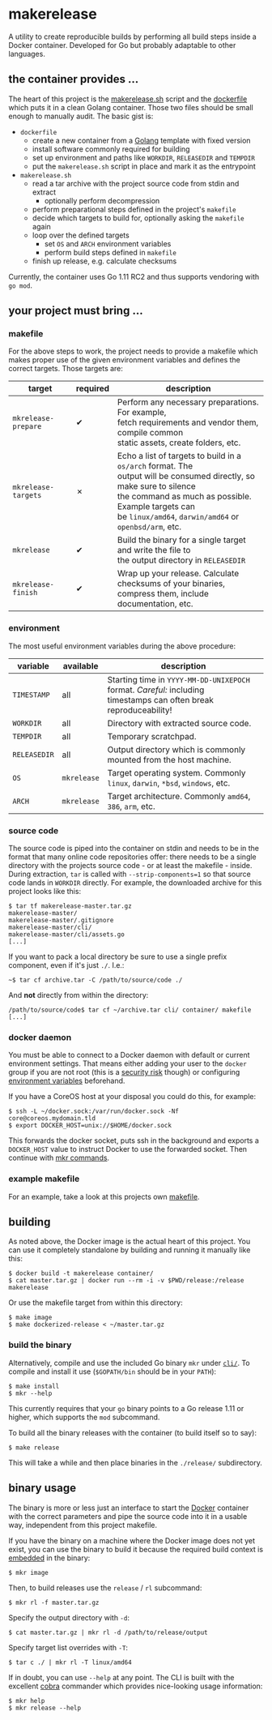 # makerelease

A utility to create reproducible builds by performing all build steps inside a Docker container.
Developed for Go but probably adaptable to other languages.

## the container provides ...

The heart of this project is the [makerelease.sh](/container/makerelease.sh) script and the
[dockerfile](/container/dockerfile) which puts it in a clean Golang container. Those two files
should be small enough to manually audit. The basic gist is:

[golang]: https://hub.docker.com/_/golang/

- `dockerfile`
  - create a new container from a [Golang] template with fixed version
  - install software commonly required for building
  - set up environment and paths like `WORKDIR`, `RELEASEDIR` and `TEMPDIR`
  - put the `makerelease.sh` script in place and mark it as the entrypoint
- `makerelease.sh`
  - read a tar archive with the project source code from stdin and extract
    - optionally perform decompression
  - perform preparational steps defined in the project's `makefile`
  - decide which targets to build for, optionally asking the `makefile` again
  - loop over the defined targets
    - set `OS` and `ARCH` environment variables
    - perform build steps defined in `makefile`
  - finish up release, e.g. calculate checksums

Currently, the container uses Go 1.11 RC2 and thus supports vendoring with `go mod`.

## your project must bring ...

### makefile

For the above steps to work, the project needs to provide a makefile which makes proper use of the
given environment variables and defines the correct targets. Those targets are:

| target              | required | description                                                                                                                                                                                                                                   |
| ------------------- | -------- | --------------------------------------------------------------------------------------------------------------------------------------------------------------------------------------------------------------------------------------------- |
| `mkrelease-prepare` | ✔        | Perform any necessary preparations. For example,<br> fetch requirements and vendor them, compile common<br> static assets, create folders, etc.                                                                                               |
| `mkrelease-targets` | ✗        | Echo a list of targets to build in a `os/arch` format. The<br> output will be consumed directly, so make sure to silence<br> the command as much as possible. Example targets can<br> be `linux/amd64`, `darwin/amd64` or `openbsd/arm`, etc. |
| `mkrelease`         | ✔        | Build the binary for a single target and write the file to<br> the output directory in `RELEASEDIR`                                                                                                                                           |
| `mkrelease-finish`  | ✔        | Wrap up your release. Calculate checksums of your binaries,<br> compress them, include documentation, etc.                                                                                                                                    |

### environment

The most useful environment variables during the above procedure:

| variable     | available   | description                                                                                                           |
| ------------ | ----------- | --------------------------------------------------------------------------------------------------------------------- |
| `TIMESTAMP`  | all         | Starting time in `YYYY-MM-DD-UNIXEPOCH` format. _Careful:_ including<br> timestamps can often break reproduceability! |
| `WORKDIR`    | all         | Directory with extracted source code.                                                                                 |
| `TEMPDIR`    | all         | Temporary scratchpad.                                                                                                 |
| `RELEASEDIR` | all         | Output directory which is commonly mounted from the host machine.                                                     |
| `OS`         | `mkrelease` | Target operating system. Commonly `linux`, `darwin`, `*bsd`, `windows`, etc.                                          |
| `ARCH`       | `mkrelease` | Target architecture. Commonly `amd64`, `386`, `arm`, etc.                                                             |

### source code

The source code is piped into the container on stdin and needs to be in the format that many online
code repositories offer: there needs to be a single directory with the projects source code - or at
least the makefile - inside. During extraction, `tar` is called with `--strip-components=1` so that
source code lands in `WORKDIR` directly. For example, the downloaded archive for this project looks
like this:

```shell
$ tar tf makerelease-master.tar.gz
makerelease-master/
makerelease-master/.gitignore
makerelease-master/cli/
makerelease-master/cli/assets.go
[...]
```

If you want to pack a local directory be sure to use a single prefix component, even if it's just
`./`. I.e.:

```shell
~$ tar cf archive.tar -C /path/to/source/code ./
```

And **not** directly from within the directory:

```shell
/path/to/source/code$ tar cf ~/archive.tar cli/ container/ makefile [...]
```

### docker daemon

You must be able to connect to a Docker daemon with default or current environment settings. That
means either adding your user to the `docker` group if you are not root (this is a
[security risk](https://docs.docker.com/install/linux/linux-postinstall/#manage-docker-as-a-non-root-user)
though) or configuring
[environment variables](https://docs.docker.com/engine/reference/commandline/cli/#environment-variables)
beforehand.

If you have a CoreOS host at your disposal you could do this, for example:

```shell
$ ssh -L ~/docker.sock:/var/run/docker.sock -Nf core@coreos.mydomain.tld
$ export DOCKER_HOST=unix://$HOME/docker.sock
```

This forwards the docker socket, puts ssh in the background and exports a `DOCKER_HOST` value to
instruct Docker to use the forwarded socket. Then continue with [mkr commands](#binary-usage).

### example makefile

For an example, take a look at this projects own [makefile](cli/makefile).

## building

As noted above, the Docker image is the actual heart of this project. You can use it completely
standalone by building and running it manually like this:

```shell
$ docker build -t makerelease container/
$ cat master.tar.gz | docker run --rm -i -v $PWD/release:/release makerelease
```

Or use the makefile target from within this directory:

```shell
$ make image
$ make dockerized-release < ~/master.tar.gz
```

### build the binary

Alternatively, compile and use the included Go binary `mkr` under [`cli/`](cli/). To compile and
install it use (`$GOPATH/bin` should be in your `PATH`):

```shell
$ make install
$ mkr --help
```

This currently requires that your `go` binary points to a Go release 1.11 or higher, which supports
the `mod` subcommand.

To build all the binary releases with the container (to build itself so to say):

```shell
$ make release
```

This will take a while and then place binaries in the `./release/` subdirectory.

## binary usage

The binary is more or less just an interface to start the [Docker](https://github.com/moby/moby)
container with the correct parameters and pipe the source code into it in a usable way, independent
from this project makefile.

If you have the binary on a machine where the Docker image does not yet exist, you can use the
binary to build it because the required build context is
[embedded](https://github.com/gobuffalo/packr) in the binary:

```shell
$ mkr image
```

Then, to build releases use the `release` / `rl` subcommand:

```shell
$ mkr rl -f master.tar.gz
```

Specify the output directory with `-d`:

```shell
$ cat master.tar.gz | mkr rl -d /path/to/release/output
```

Specify target list overrides with `-T`:

```shell
$ tar c ./ | mkr rl -T linux/amd64
```

If in doubt, you can use `--help` at any point. The CLI is built with the excellent
[cobra](https://github.com/spf13/cobra) commander which provides nice-looking usage information:

```shell
$ mkr help
$ mkr release --help
```
